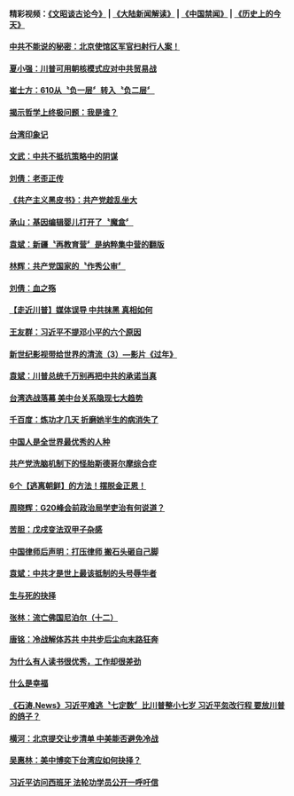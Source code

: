 #### 精彩视频：[《文昭谈古论今》](https://github.com/gfw-breaker/wenzhao/blob/master/README.md?t=11301231) | [《大陆新闻解读》](https://github.com/gfw-breaker/ntdtv-comedy/blob/master/README.md?t=11301231) | [《中国禁闻》](https://github.com/gfw-breaker/ntdtv-news/blob/master/README.md?t=11301231) | [《历史上的今天》](https://github.com/gfw-breaker/today-in-history/blob/master/README.md?t=11301231) 


#### [中共不能说的秘密：北京使馆区军官扫射行人案！](../pages/news207/a1401423.md?t=11301231) 

#### [夏小强：川普可用朝核模式应对中共贸易战](../pages/news207/a1401379.md?t=11301231) 

#### [崔士方：610从〝负一层〞转入〝负二层〞](../pages/news207/a1401378.md?t=11301231) 

#### [揭示哲学上终极问题：我是谁？](../pages/news207/a1401376.md?t=11301231) 

#### [台湾印象记](../pages/news207/a1401375.md?t=11301231) 

#### [文武：中共不抵抗策略中的阴谋](../pages/news207/a1401368.md?t=11301231) 

#### [刘倩：老歪正传](../pages/news207/a1401364.md?t=11301231) 

#### [《共产主义黑皮书》：共产党趁乱坐大](../pages/news207/a1401336.md?t=11301231) 

#### [承山：基因编辑婴儿打开了〝魔盒〞](../pages/news207/a1401332.md?t=11301231) 

#### [袁斌：新疆〝再教育营〞是纳粹集中营的翻版](../pages/news207/a1401329.md?t=11301231) 

#### [林辉：共产党国家的〝作秀公审〞](../pages/news207/a1401328.md?t=11301231) 

#### [刘倩：血之殇](../pages/news207/a1401309.md?t=11301231) 

#### [【走近川普】媒体误导 中共抹黑 真相如何](../pages/news207/a1401306.md?t=11301231) 

#### [王友群：习近平不提邓小平的六个原因](../pages/news207/a1400950.md?t=11301231) 

#### [新世纪影视带给世界的清流（3）—影片《过年》](../pages/news207/a1401156.md?t=11301231) 

#### [袁斌：川普总统千万别再把中共的承诺当真](../pages/news207/a1401177.md?t=11301231) 

#### [台湾选战落幕 美中台关系隐现七大趋势](../pages/news207/a1401176.md?t=11301231) 

#### [千百度：炼功才几天 折磨她半生的病消失了](../pages/news207/a1401174.md?t=11301231) 

#### [中国人是全世界最优秀的人种](../pages/news207/a1401000.md?t=11301231) 

#### [共产党洗脑机制下的怪胎斯德哥尔摩综合症](../pages/news207/a1401111.md?t=11301231) 

#### [6个【逃离朝鲜】的方法！摆脱金正恩！](../pages/news207/a1401114.md?t=11301231) 

#### [周晓辉：G20峰会前政治局学吏治有何说道？](../pages/news207/a1401072.md?t=11301231) 

#### [苦胆：戊戌变法双甲子杂感](../pages/news207/a1401017.md?t=11301231) 

#### [中国律师后声明：打压律师 搬石头砸自己脚](../pages/news207/a1401010.md?t=11301231) 

#### [袁斌：中共才是世上最该抵制的头号辱华者](../pages/news207/a1401009.md?t=11301231) 

#### [生与死的抉择](../pages/news207/a1401008.md?t=11301231) 

#### [张林：流亡佛国尼泊尔（十二）](../pages/news207/a1401004.md?t=11301231) 

#### [唐铭：冷战解体苏共 中共步后尘向末路狂奔](../pages/news207/a1401003.md?t=11301231) 

#### [为什么有人读书很优秀，工作却很差劲](../pages/news207/a1401001.md?t=11301231) 

#### [什么是幸福](../pages/news207/a1400996.md?t=11301231) 

#### [《石涛.News》习近平难逃〝七定数〞比川普整小七岁 习近平忽改行程 要放川普的鸽子？](../pages/news207/a1400954.md?t=11301231) 

#### [横河：北京提交让步清单 中美能否避免冷战](../pages/news207/a1400849.md?t=11301231) 

#### [吴惠林：美中博奕下台湾应如何抉择？](../pages/news207/a1400847.md?t=11301231) 

#### [习近平访问西班牙 法轮功学员公开一呼吁信](../pages/news207/a1400846.md?t=11301231) 

